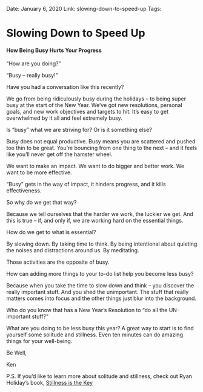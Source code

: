 Date: January 6, 2020
Link: slowing-down-to-speed-up
Tags:

Slowing Down to Speed Up
========================

#### How Being Busy Hurts Your Progress

“How are you doing?”  
  
“Busy – really busy!”

Have you had a conversation like this recently? 

We go from being ridiculously busy during the holidays – to being super busy at the start of the New Year. We’ve got new resolutions, personal goals, and new work objectives and targets to hit. It’s easy to get overwhelmed by it all and feel extremely busy.

Is “busy” what we are striving for? Or is it something else? 

Busy does not equal productive. Busy means you are scattered and pushed too thin to be great. You’re bouncing from one thing to the next – and it feels like you’ll never get off the hamster wheel.

We want to make an impact. We want to do bigger and better work. We want to be more effective.

“Busy” gets in the way of impact, it hinders progress, and it kills effectiveness.

So why do we get that way? 

Because we tell ourselves that the harder we work, the luckier we get. And this is true – if, and only if, we are working hard on the essential things.

How do we get to what is essential? 

By slowing down. By taking time to think. By being intentional about quieting the noises and distractions around us. By meditating. 

Those activities are the opposite of busy.

How can adding more things to your to-do list help you become less busy? 

Because when you take the time to slow down and think – you discover the really important stuff. And you shed the unimportant. The stuff that really matters comes into focus and the other things just blur into the background.

Who do you know that has a New Year’s Resolution to “do all the UN-important stuff?” 

What are you doing to be less busy this year? A great way to start is to find yourself some solitude and stillness. Even ten minutes can do amazing things for your well-being.

Be Well,

Ken

P.S. If you’d like to learn more about solitude and stillness, check out Ryan Holiday’s book, [Stillness is the Key](https://dailystoic.com/stillness-is-the-key/)

